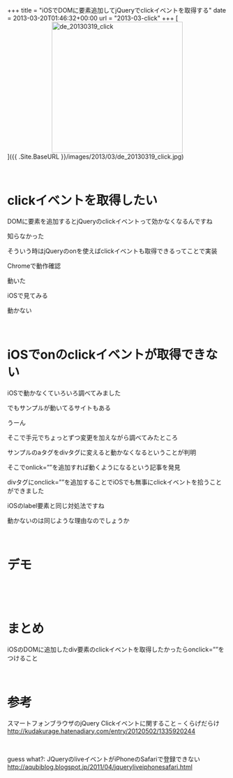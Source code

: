 +++
title = "iOSでDOMに要素追加してjQueryでclickイベントを取得する"
date = 2013-03-20T01:46:32+00:00
url = "2013-03-click"
+++
[<img title="de_20130319_click" style="border-top: 0px; border-right: 0px; background-image: none; border-bottom: 0px; float: none; padding-top: 0px; padding-left: 0px; margin-left: auto; border-left: 0px; display: block; padding-right: 0px; margin-right: auto" border="0" alt="de_20130319_click" src="{{ .Site.BaseURL }}/images/2013/03/de_20130319_click_thumb.jpg" width="300" height="300" />]({{ .Site.BaseURL }}/images/2013/03/de_20130319_click.jpg)

&nbsp;

# clickイベントを取得したい

DOMに要素を追加するとjQueryのclickイベントって効かなくなるんですね

知らなかった

そういう時はjQueryのonを使えばclickイベントも取得できるってことで実装

Chromeで動作確認

動いた

iOSで見てみる

動かない

&nbsp;

# iOSでonのclickイベントが取得できない

iOSで動かなくていろいろ調べてみました

でもサンプルが動いてるサイトもある

うーん

そこで手元でちょっとずつ変更を加えながら調べてみたところ

サンプルのaタグをdivタグに変えると動かなくなるということが判明

そこでonlick=&#8221;&#8221;を追加すれば動くようになるという記事を発見

divタグにonclick=&#8221;&#8221;を追加することでiOSでも無事にclickイベントを拾うことができました

iOSのlabel要素と同じ対処法ですね

動かないのは同じような理由なのでしょうか

&nbsp;

# デモ



&nbsp;

&nbsp;

# まとめ

iOSのDOMに追加したdiv要素のclickイベントを取得したかったらonclick=&#8221;&#8221;をつけること

&nbsp;

# 参考

スマートフォンブラウザのjQuery Clickイベントに関すること &#8211; くらげだらけ  
<http://kudakurage.hatenadiary.com/entry/20120502/1335920244>

&nbsp;

guess what?: JQueryのliveイベントがiPhoneのSafariで登録できない  
<http://aqubiblog.blogspot.jp/2011/04/jqueryliveiphonesafari.html>